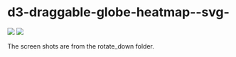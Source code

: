 # d3-draggable-globe-heatmap--svg-
<img src="https://cdn.rawgit.com/JingqiL/d3-draggable-globe-heatmap--svg-/6ec0bb3d/rotate_done/draggable%20globe.png">

<img src= "https://cdn.rawgit.com/JingqiL/d3-draggable-globe-heatmap--svg-/08c5abf2/rotate_done/Screen%20Shot%202018-04-25%20at%206.46.03%20PM.png">

The screen shots are from the rotate_down folder.
